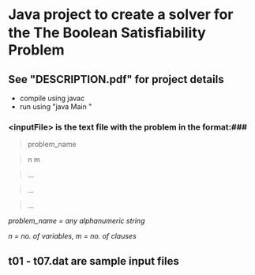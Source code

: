 # Java project to create a solver for the The Boolean Satisﬁability Problem #
## See "DESCRIPTION.pdf" for project details ##

+ compile using javac
+ run using "java Main <inputFile>"  

### \<inputFile\> is the text file with the problem in the format:###

>problem_name 

>n m           

>...

>...

>...

_problem_name = any alphanumeric string_

_n = no. of variables, m = no. of clauses_


## t01 - t07.dat are sample input files ##
